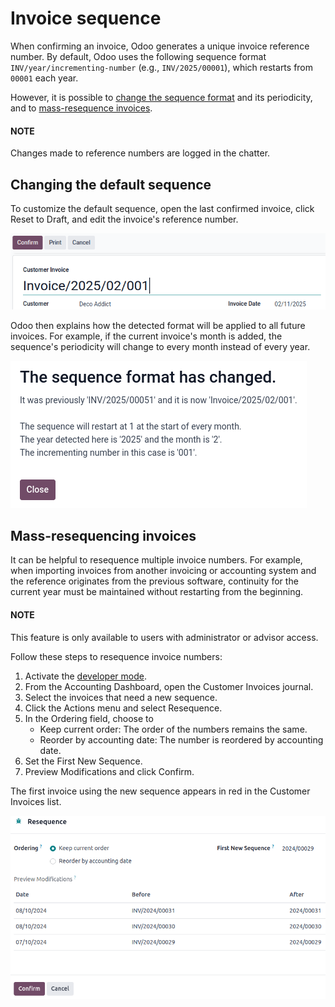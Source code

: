 # Invoice sequence

When confirming an invoice, Odoo generates a unique invoice reference number. By default, Odoo uses
the following sequence format `INV/year/incrementing-number` (e.g., `INV/2025/00001`), which
restarts from `00001` each year.

However, it is possible to [change the sequence format](#accounting-invoice-resequencing) and
its periodicity, and to [mass-resequence invoices](#accounting-invoice-mass-resequencing).

#### NOTE
Changes made to reference numbers are logged in the chatter.

<a id="accounting-invoice-resequencing"></a>

## Changing the default sequence

To customize the default sequence, open the last confirmed invoice, click Reset to
Draft, and edit the invoice's reference number.

![Editing the reference number of an invoice.](../../../../.gitbook/assets/reference-number.png)

Odoo then explains how the detected format will be applied to all future invoices. For example, if
the current invoice's month is added, the sequence's periodicity will change to every month instead
of every year.

![Editing the reference number of an invoice.](../../../../.gitbook/assets/sequence-dialog.png)

<a id="accounting-invoice-mass-resequencing"></a>

## Mass-resequencing invoices

It can be helpful to resequence multiple invoice numbers. For example, when importing invoices from
another invoicing or accounting system and the reference originates from the previous software,
continuity for the current year must be maintained without restarting from the beginning.

#### NOTE
This feature is only available to users with administrator or advisor access.

Follow these steps to resequence invoice numbers:

1. Activate the [developer mode](../../../general/developer_mode.md#developer-mode).
2. From the Accounting Dashboard, open the Customer Invoices journal.
3. Select the invoices that need a new sequence.
4. Click the <i class="fa fa-cog"></i> Actions menu and select Resequence.
5. In the Ordering field, choose to
   - Keep current order: The order of the numbers remains the same.
   - Reorder by accounting date: The number is reordered by accounting date.
6. Set the First New Sequence.
7. Preview Modifications and click Confirm.

The first invoice using the new sequence appears in red in the Customer Invoices list.

![Resequence options window](../../../../.gitbook/assets/invoice-sequencing.png)
